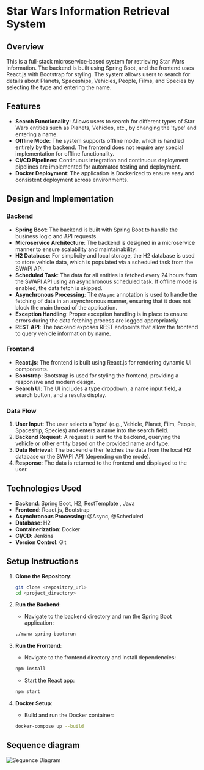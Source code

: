 
# Star Wars Information Retrieval System

## Overview

This is a full-stack microservice-based system for retrieving Star Wars information. The backend is built using Spring Boot, and the frontend uses React.js with Bootstrap for styling. The system allows users to search for details about Planets, Spaceships, Vehicles, People, Films, and Species by selecting the type and entering the name.

## Features

- **Search Functionality**: Allows users to search for different types of Star Wars entities such as Planets, Vehicles, etc., by changing the 'type' and entering a name.
- **Offline Mode**: The system supports offline mode, which is handled entirely by the backend. The frontend does not require any special implementation for offline functionality.
- **CI/CD Pipelines**: Continuous integration and continuous deployment pipelines are implemented for automated testing and deployment.
- **Docker Deployment**: The application is Dockerized to ensure easy and consistent deployment across environments.

## Design and Implementation

### Backend

- **Spring Boot**: The backend is built with Spring Boot to handle the business logic and API requests.
- **Microservice Architecture**: The backend is designed in a microservice manner to ensure scalability and maintainability.
- **H2 Database**: For simplicity and local storage, the H2 database is used to store vehicle data, which is populated via a scheduled task from the SWAPI API.
- **Scheduled Task**: The data for all entities is fetched every 24 hours from the SWAPI API using an asynchronous scheduled task. If offline mode is enabled, the data fetch is skipped.
- **Asynchronous Processing**: The `@Async` annotation is used to handle the fetching of data in an asynchronous manner, ensuring that it does not block the main thread of the application.
- **Exception Handling**: Proper exception handling is in place to ensure errors during the data fetching process are logged appropriately.
- **REST API**: The backend exposes REST endpoints that allow the frontend to query vehicle information by name.

### Frontend

- **React.js**: The frontend is built using React.js for rendering dynamic UI components.
- **Bootstrap**: Bootstrap is used for styling the frontend, providing a responsive and modern design.
- **Search UI**: The UI includes a type dropdown, a name input field, a search button, and a results display.

### Data Flow

1. **User Input**: The user selects a 'type' (e.g., Vehicle, Planet, Film, People, Spaceship, Species) and enters a name into the search field.
2. **Backend Request**: A request is sent to the backend, querying the vehicle or other entity based on the provided name and type.
3. **Data Retrieval**: The backend either fetches the data from the local H2 database or the SWAPI API (depending on the mode).
4. **Response**: The data is returned to the frontend and displayed to the user.

## Technologies Used

- **Backend**: Spring Boot, H2, RestTemplate , Java
- **Frontend**: React.js, Bootstrap
- **Asynchronous Processing**: @Async, @Scheduled
- **Database**: H2
- **Containerization**: Docker
- **CI/CD**: Jenkins
- **Version Control**: Git

## Setup Instructions

1. **Clone the Repository**:
   ```bash
   git clone <repository_url>
   cd <project_directory>
   ```

2. **Run the Backend**:
    - Navigate to the backend directory and run the Spring Boot application:
   ```bash
   ./mvnw spring-boot:run
   ```

3. **Run the Frontend**:
    - Navigate to the frontend directory and install dependencies:
   ```bash
   npm install
   ```
    - Start the React app:
   ```bash
   npm start
   ```

4. **Docker Setup**:
    - Build and run the Docker container:
   ```bash
   docker-compose up --build
   ```
## Sequence diagram
![Sequence Diagram](SequenceDiagram.png)
